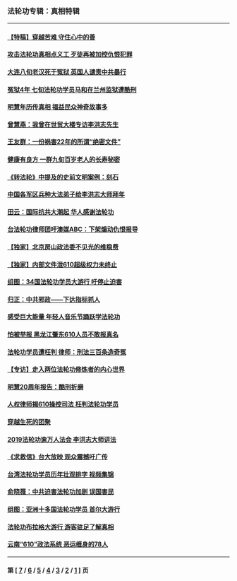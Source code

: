 ### 法轮功专辑：真相特辑
---
#### [【特稿】穿越苦难 守住心中的善](../../pages/nf4389/n13784979.md?10240430) 
#### [攻击法轮功真相点义工 歹徒再被加控仇恨犯罪](../../pages/nf4389/n13601019.md?10240430) 
#### [大连八旬老汉死于冤狱 英国人谴责中共暴行](../../pages/nf4389/n13480118.md?10240430) 
#### [冤狱4年 七旬法轮功学员马和在兰州监狱遭酷刑](../../pages/nf4389/n13304688.md?10240430) 
#### [明慧年历传真相 福益民众神奇故事多](../../pages/nf4389/n13294545.md?10240430) 
#### [曾慧燕：我曾在世贸大楼专访李洪志先生](../../pages/nf4389/n12898729.md?10240430) 
#### [王友群：一份祸害22年的所谓“绝密文件”](../../pages/nf4389/n12871750.md?10240430) 
#### [健康有良方 一群九旬百岁老人的长寿秘密](../../pages/nf4389/n12847475.md?10240430) 
#### [《转法轮》中提及的史前文明案例：刻石](../../pages/nf4389/n12758577.md?10240430) 
#### [中国各军区兵种大法弟子给李洪志大师拜年](../../pages/nf4389/n12750047.md?10240430) 
#### [田云：国际抗共大潮起 华人感谢法轮功](../../pages/nf4389/n12357708.md?10240430) 
#### [台法轮功律师团吁澳媒ABC：下架煽动仇恨报导](../../pages/nf4389/n12279917.md?10240430) 
#### [【独家】北京房山政法委不见光的维稳费](../../pages/nf4389/n12031979.md?10240430) 
#### [【独家】内部文件泄610超级权力未终止](../../pages/nf4389/n12023895.md?10240430) 
#### [组图：34国法轮功学员大游行 吁停止迫害](../../pages/nf4389/n11492658.md?10240430) 
#### [归正：中共邪政——下达指标抓人](../../pages/nf4389/n11474770.md?10240430) 
#### [感受巨大能量 年轻人音乐节踊跃学法轮功](../../pages/nf4389/n11441981.md?10240430) 
#### [怕被举报 黑龙江肇东610人员不敢报真名](../../pages/nf4389/n11436499.md?10240430) 
#### [法轮功学员遭枉判 律师：刑法三百条造奇冤](../../pages/nf4389/n11433943.md?10240430) 
#### [【专访】走入两位法轮功修炼者的内心世界](../../pages/nf4389/n11415623.md?10240430) 
#### [明慧20周年报告：酷刑折磨](../../pages/nf4389/n11387954.md?10240430) 
#### [人权律师揭610操控司法 枉判法轮功学员](../../pages/nf4389/n11313370.md?10240430) 
#### [穿越生死的团聚](../../pages/nf4389/n11258922.md?10240430) 
#### [2019法轮功逾万人法会 李洪志大师讲法](../../pages/nf4389/n11265303.md?10240430) 
#### [《求救信》台大放映 观众震撼吁广传](../../pages/nf4389/n10922251.md?10240430) 
#### [台湾法轮功学员历年壮观排字 视频集锦](../../pages/nf4389/n10878789.md?10240430) 
#### [俞晓薇：中共迫害法轮功加剧 误国害民](../../pages/nf4389/n10859260.md?10240430) 
#### [组图：亚洲十多国法轮功学员 首尔大游行](../../pages/nf4389/n10781149.md?10240430) 
#### [法轮功布拉格大游行 游客驻足了解真相](../../pages/nf4389/n10749360.md?10240430) 
#### [云南“610”政法系统 恶运缠身的78人](../../pages/nf4389/n10747534.md?10240430) 

---
#### 第 [ [7](./7.md?10240430) / [6](./6.md?10240430) / [5](./5.md?10240430) / [4](./4.md?10240430) / [3](./3.md?10240430) / [2](./2.md?10240430) / [1](./1.md?10240430) ] 页
